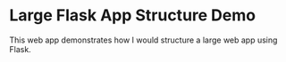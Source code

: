 # Large Flask App Structure Demo
This web app demonstrates how I would structure a large web app using Flask.